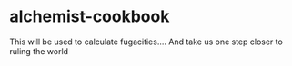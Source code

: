 # alchemist-cookbook

This will be used to calculate fugacities....
And take us one step closer to ruling the world